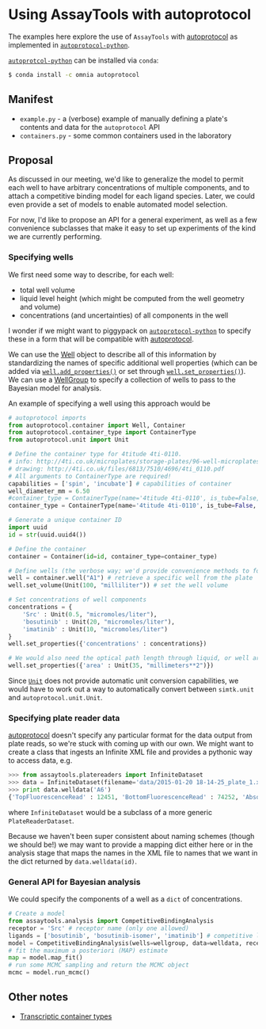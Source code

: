 # Using AssayTools with autoprotocol

The examples here explore the use of `AssayTools` with [autoprotocol](http://autoprotocol.org/) as implemented in [`autoprotocol-python`](https://github.com/autoprotocol/autoprotocol-python).

[`autoprotcol-python`](https://github.com/autoprotocol/autoprotocol-python) can be installed via `conda`:
```bash
$ conda install -c omnia autoprotocol
```

## Manifest

* `example.py` - a (verbose) example of manually defining a plate's contents and data for the `autoprotocol` API
* `containers.py` - some common containers used in the laboratory

## Proposal

As discussed in our meeting, we'd like to generalize the model to permit each well to have arbitrary concentrations of multiple components, and to attach a competitive binding model for each ligand species.  Later, we could even provide a set of models to enable automated model selection.

For now, I'd like to propose an API for a general experiment, as well as a few convenience subclasses that make it easy to set up experiments of the kind we are currently performing.

### Specifying wells

We first need some way to describe, for each well:
* total well volume
* liquid level height (which might be computed from the well geometry and volume)
* concentrations (and uncertainties) of all components in the well

I wonder if we might want to piggypack on [`autoprotocol-python`](https://github.com/autoprotocol/autoprotocol-python) to specify these in a form that will be compatible with [autoprotocol](http://autoprotocol.org).

We can use the [Well](http://autoprotocol-python.readthedocs.org/en/latest/autoprotocol.html#id2) object to describe all of this information by standardizing the names of specific additional well properties (which can be added via [`well.add_properties()`](http://autoprotocol-python.readthedocs.org/en/latest/autoprotocol.html#well-add-properties) or set through [`well.set_properties()`](http://autoprotocol-python.readthedocs.org/en/latest/autoprotocol.html#well-set-properties)).  We can use a
[WellGroup](http://autoprotocol-python.readthedocs.org/en/latest/autoprotocol.html#container-wellgroup) to specify a collection of wells to pass to the Bayesian model for analysis.

An example of specifying a well using this approach would be
```python
# autoprotocol imports
from autoprotocol.container import Well, Container
from autoprotocol.container_type import ContainerType
from autoprotocol.unit import Unit

# Define the container type for 4titude 4ti-0110.
# info: http://4ti.co.uk/microplates/storage-plates/96-well-microplates/
# drawing: http://4ti.co.uk/files/6813/7510/4696/4ti_0110.pdf
# All arguments to ContainerType are required!
capabilities = ['spin', 'incubate'] # capabilities of container
well_diameter_mm = 6.50
#container_type = ContainerType(name='4titude 4ti-0110', is_tube=False, well_count=96, well_depth_mm=11.60, well_volume_ul=300, well_coating='polystyrene', sterile=False, capabilities=capabilities, shortname='4ti-0110', col_count=12, dead_volume_ul=5, safe_min_volume_ul=10)
container_type = ContainerType(name='4titude 4ti-0110', is_tube=False, well_count=96, well_depth_mm=Unit(11.60, 'millimeter'), well_volume_ul=Unit(300, 'milliliter'), well_coating='polystyrene', sterile=False, capabilities=capabilities, shortname='4ti-0110', col_count=12, dead_volume_ul=Unit(5,'milliliter'), safe_min_volume_ul=Unit(10, 'milliliter'))

# Generate a unique container ID
import uuid
id = str(uuid.uuid4())

# Define the container
container = Container(id=id, container_type=container_type)

# Define wells (the verbose way; we'd provide convenience methods to format the plate)
well = container.well("A1") # retrieve a specific well from the plate
well.set_volume(Unit(100, "milliliter")) # set the well volume

# Set concentrations of well components
concentrations = {
    'Src' : Unit(0.5, "micromoles/liter"),
    'bosutinib' : Unit(20, "micromoles/liter"),
    'imatinib' : Unit(10, "micromoles/liter")
}
well.set_properties({'concentrations' : concentrations})

# We would also need the optical path length through liquid, or well area.
well.set_properties({'area' : Unit(35, "millimeters**2")})
```
Since [`Unit`](http://autoprotocol-python.readthedocs.org/en/latest/autoprotocol.html#autoprotocol-unit) does not provide automatic unit conversion capabilities, we would have to work out a way to automatically convert between `simtk.unit` and `autoprotocol.unit.Unit`.

### Specifying plate reader data

[autoprotocol](http://autoprotocol.org) doesn't specify any particular format for the data output from plate reads, so we're stuck with coming up with our own.  We might want to create a class that ingests an Infinite XML file and provides a pythonic way to access data, e.g.

```python
>>> from assaytools.platereaders import InfiniteDataset
>>> data = InfiniteDataset(filename='data/2015-01-20 18-14-25_plate_1.xml')
>>> print data.welldata('A6')
{'TopFluorescenceRead' : 12451, 'BottomFluorescenceRead' : 74252, 'Absorbance' : 0.5632 }
```
where `InfiniteDataset` would be a subclass of a more generic `PlateReaderDataset`.

Because we haven't been super consistent about naming schemes (though we should be!) we may want to provide a mapping dict either here or in the analysis stage that maps the names in the XML file to names that we want in the dict returned by `data.welldata(id)`.

### General API for Bayesian analysis
We could specify the components of a well as a `dict` of concentrations.
```python
# Create a model
from assaytools.analysis import CompetitiveBindingAnalysis
receptor = 'Src' # receptor name (only one allowed)
ligands = ['bosutinib', 'bosutinib-isomer', 'imatinib'] # competitive ligand names
model = CompetitiveBindingAnalysis(wells=wellgroup, data=welldata, receptor=receptor, ligands=ligands)
# fit the maximum a posteriori (MAP) estimate
map = model.map_fit()
# run some MCMC sampling and return the MCMC object
mcmc = model.run_mcmc()
```


## Other notes

* [Transcriptic container types](https://developers.transcriptic.com/v1.0/docs/containers)

